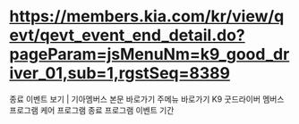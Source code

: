 # https://members.kia.com/kr/view/qevt/qevt_event_end_detail.do?pageParam=jsMenuNm=k9_good_driver_01,sub=1,rgstSeq=8389

종료 이벤트 보기 | 기아멤버스
본문 바로가기
주메뉴 바로가기
K9 굿드라이버
멤버스 프로그램
케어 프로그램
종료 프로그램
이벤트 기간
